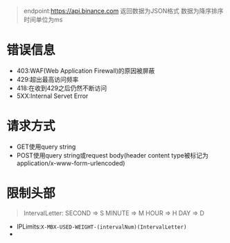 > endpoint:https://api.binance.com
> 返回数据为JSON格式
> 数据为降序排序
> 时间单位为ms
# 错误信息
- 403:WAF(Web Application Firewall)的原因被屏蔽
- 429:超出最高访问频率
- 418:在收到429之后仍然不断访问
- 5XX:Internal Servet Error

# 请求方式
- GET使用query string
- POST使用query string或request body(header content type被标记为application/x-www-form-urlencoded)

# 限制头部
> IntervalLetter:
> SECOND => S
MINUTE => M
HOUR => H
DAY => D
- IPLimits:`X-MBX-USED-WEIGHT-(intervalNum)(IntervalLetter)`
- 